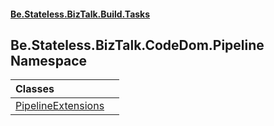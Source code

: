 #### [Be.Stateless.BizTalk.Build.Tasks](README.md 'README')

## Be.Stateless.BizTalk.CodeDom.Pipeline Namespace

| Classes | |
| :--- | :--- |
| [PipelineExtensions](PipelineExtensions.md 'Be.Stateless.BizTalk.CodeDom.Pipeline.PipelineExtensions') | |
